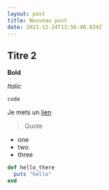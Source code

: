 ```yaml
---
layout: post
title: Nouveau post
date: 2021-12-24T13:56:40.834Z
---
```


## Titre 2

**Bold**

*Italic*

`code`

Je mets un [lien](https://mon-osteopathe-paris.fr/questions-frequentes-sur-losteopathie/)

> Quote

* one
* two
* three

```ruby
def hello_there
  puts "hello"
end
```
